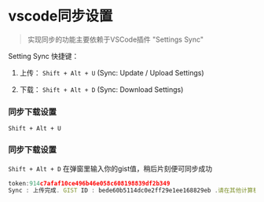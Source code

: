 # vscode同步设置
> 实现同步的功能主要依赖于VSCode插件 "Settings Sync"


Setting Sync 快捷键：

1) 上传： `Shift + Alt + U` (Sync: Update / Upload Settings)

2) 下载： `Shift + Alt + D` (Sync: Download  Settings)

###  同步下载设置
`Shift + Alt + U` 

### 同步下载设置
`Shift + Alt + D` 在弹窗里输入你的gist值，稍后片刻便可同步成功

``` javascript
token:914c7afaf10ce496b46e058c608198839df2b349
Sync : 上传完成. GIST ID : bede60b5114dc0e2ff29e1ee168829eb .请在其他计算机上复制并使用此ID以下载设置.
```

